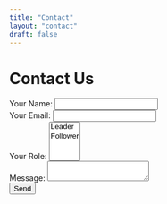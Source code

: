 ```yaml
---
title: "Contact"
layout: "contact"
draft: false
---
```


# Contact Us

<form name="contact" method="POST" data-netlify="true" class="contact-form">
  <input type="hidden" name="form-name" value="contact" />

  <div class="form-group mb-4">
    <label class="block text-lg font-semibold mb-2">Your Name: 
      <input type="text" name="name" required class="form-input" />
    </label>
  </div>
  
  <div class="form-group mb-4">
    <label class="block text-lg font-semibold mb-2">Your Email: 
      <input type="email" name="email" required class="form-input" />
    </label>
  </div>
  
  <div class="form-group mb-4">
    <label class="block text-lg font-semibold mb-2">Your Role:
      <select name="role[]" multiple class="form-select">
        <option value="leader">Leader</option>
        <option value="follower">Follower</option>
      </select>
    </label>
  </div>
  
  <div class="form-group mb-6">
    <label class="block text-lg font-semibold mb-2">Message: 
      <textarea name="message" required class="form-textarea"></textarea>
    </label>
  </div>
  
  <div>
    <button type="submit" class="btn btn-primary">Send</button>
  </div>
</form>